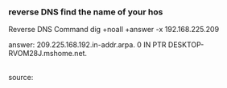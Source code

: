 <h3>
reverse DNS find the name of your hos
</h3>

<p>
Reverse DNS Command
dig +noall +answer -x 192.168.225.209
<br>

answer: 209.225.168.192.in-addr.arpa. 0 IN      PTR     DESKTOP-RVOM28J.mshome.net.

<br>
source: 
</p>

